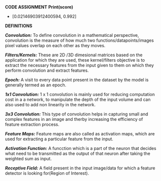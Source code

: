 **CODE ASSIGNMENT**
**Print(score)**
- [0.02146903912400594, 0.992]


**DEFINITIONS**

***Convolution:***
To define convolution in a mathematical perspective, convolution is the measure of how much two functions/datapoints/images pixel values overlap on each other as they moves. 

***Filters/Kernels:***
These are 2D /3D dimesional matrices based on the application for which they are used, these kernel/filters objective is to extract the necessary features from the input given to them on which they perform convolution and extract features.

***Epoch:***
A visit to every data point present in the dataset by the model is generally termed as an epoch.

***1x1 Convolution:***
1 x 1 convolution is mainly used for reducing computation cost in a a network, to manipulate the depth of the input volume and can also used to add non linearity in the network.

***3x3 Convolution:***
This type of convolution helps in capturing small and complex features in an image and therby increasing the efficiency of feature extraction process.

***Feature Maps:***
Feature maps are also called as activation maps, which are used for extracting a particular feature from the input.

***Activation Function:***
A funcction which is a part of the neuron that decides what need to be transmitted as the output of that neuron after taking the weighted sum as input.

***Receptive Field:***
A field present in the input image/data for which a feature detector is looking for(Region of Interest).
